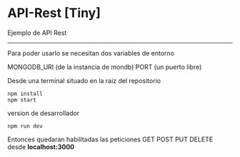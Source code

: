 # API-Rest [Tiny]

Ejemplo de API Rest

-----
Para poder usarlo se necesitan dos variables de entorno

MONGODB_URI (de la instancia de mondb)
PORT (un puerto libre)

Desde una terminal situado en la raiz del repositorio
```
npm install
npm start
```
version de desarrollador
```
npm run dev
```

Entonces quedaran habilitadas las peticiones GET POST PUT DELETE desde
**localhost:3000**

